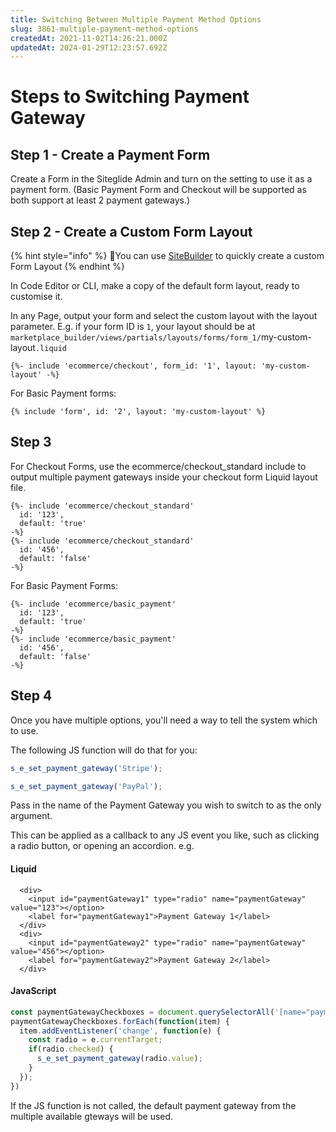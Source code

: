 ```yaml
---
title: Switching Between Multiple Payment Method Options
slug: 3861-multiple-payment-method-options
createdAt: 2021-11-02T14:26:21.000Z
updatedAt: 2024-01-29T12:23:57.692Z
---
```


# Steps to Switching Payment Gateway

## Step 1 - Create a Payment Form

Create a Form in the Siteglide Admin and turn on the setting to use it as a payment form. (Basic Payment Form and Checkout will be supported as both support at least 2 payment gateways.)

## Step 2 - Create a Custom Form Layout

{% hint style="info" %}
:genie:You can use [SiteBuilder](../../../studio-and-sitebuilder/setup-sitebuilder/layouts/about-layouts/static-and-dynamic-form-layouts.md) to quickly create a custom Form Layout
{% endhint %}

In Code Editor or CLI, make a copy of the default form layout, ready to customise it.

In any Page, output your form and select the custom layout with the layout parameter. E.g. if your form ID is `1`, your layout should be at `marketplace_builder/views/partials/layouts/forms/form_1/`my-custom-layout`.liquid`

```liquid
{%- include 'ecommerce/checkout', form_id: '1', layout: 'my-custom-layout' -%}

```

For Basic Payment forms:

```liquid
{% include 'form', id: '2', layout: 'my-custom-layout' %}

```

## Step 3

For Checkout Forms, use the ecommerce/checkout\_standard include to output multiple payment gateways inside your checkout form Liquid layout file.

```liquid
{%- include 'ecommerce/checkout_standard'
  id: '123',
  default: 'true'
-%}
{%- include 'ecommerce/checkout_standard'
  id: '456',
  default: 'false'
-%}

```

For Basic Payment Forms:

```liquid
{%- include 'ecommerce/basic_payment'
  id: '123',
  default: 'true'
-%}
{%- include 'ecommerce/basic_payment'
  id: '456',
  default: 'false'
-%}
```

## Step 4

Once you have multiple options, you'll need a way to tell the system which to use.

The following JS function will do that for you:

```javascript
s_e_set_payment_gateway('Stripe');

s_e_set_payment_gateway('PayPal');
```

Pass in the name of the Payment Gateway you wish to switch to as the only argument.

This can be applied as a callback to any JS event you like, such as clicking a radio button, or opening an accordion. e.g.

#### Liquid

```liquid
  <div>
    <input id="paymentGateway1" type="radio" name="paymentGateway" value="123"></option>
    <label for="paymentGateway1">Payment Gateway 1</label>
  </div>
  <div>
    <input id="paymentGateway2" type="radio" name="paymentGateway" value="456"></option>
    <label for="paymentGateway2">Payment Gateway 2</label>
  </div>
```

#### JavaScript

```javascript
const paymentGatewayCheckboxes = document.querySelectorAll('[name="paymentGateway"]');
paymentGatewayCheckboxes.forEach(function(item) {
  item.addEventListener('change', function(e) {
    const radio = e.currentTarget;
    if(radio.checked) {
      s_e_set_payment_gateway(radio.value);
    }
  });
})
```

If the JS function is not called, the default payment gateway from the multiple available gteways will be used.

